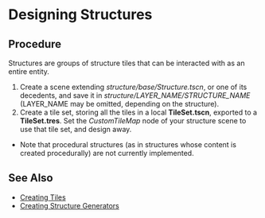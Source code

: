 # Designing Structures

## Procedure

Structures are groups of structure tiles that can be interacted with as an entire entity.

1. Create a scene extending *structure/base/Structure.tscn*, or one of its decedents, and save it in *structure/LAYER_NAME/STRUCTURE_NAME* (LAYER_NAME may be omitted, depending on the structure).
2. Create a tile set, storing all the tiles in a local **TileSet.tscn**, exported to a **TileSet.tres**. Set the *CustomTileMap* node of your structure scene to use that tile set, and design away.
- Note that procedural structures (as in structures whose content is created procedurally) are not currently implemented.

## See Also

- [Creating Tiles](design-tile.md)
- [Creating Structure Generators](create-generator.md#structure-generator)
